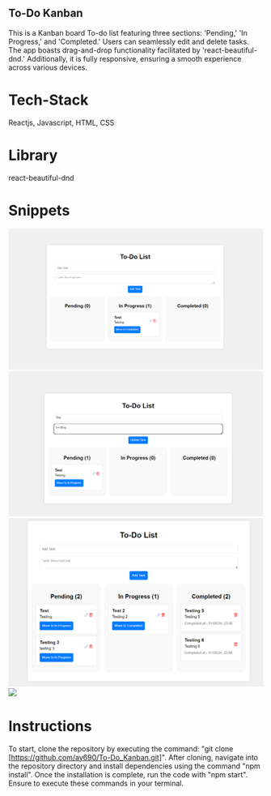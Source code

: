 ## To-Do Kanban

This is a Kanban board To-do list featuring three sections: 'Pending,' 'In Progress,' and 'Completed.' Users can seamlessly edit and delete tasks. The app boasts drag-and-drop functionality facilitated by 'react-beautiful-dnd.' Additionally, it is fully responsive, ensuring a smooth experience across various devices.

# Tech-Stack

Reactjs, Javascript, HTML, CSS

# Library

react-beautiful-dnd

# Snippets

<img src="/src/assets/todo1.png" />

<img src="/src/assets/todo2.png" />

<img src="/src/assets/todo3.png" />

<img src="/src/assets/todo4.png" />

# Instructions

To start, clone the repository by executing the command: "git clone [https://github.com/ay690/To-Do_Kanban.git]". After cloning, navigate into the repository directory and install dependencies using the command "npm install". Once the installation is complete, run the code with "npm start". Ensure to execute these commands in your terminal.
